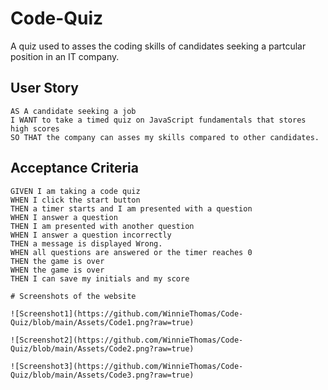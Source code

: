 # Code-Quiz
A quiz used to asses the coding skills of candidates seeking a partcular position in an IT company.

## User Story

```
AS A candidate seeking a job
I WANT to take a timed quiz on JavaScript fundamentals that stores high scores
SO THAT the company can asses my skills compared to other candidates.
```

## Acceptance Criteria

```
GIVEN I am taking a code quiz
WHEN I click the start button
THEN a timer starts and I am presented with a question
WHEN I answer a question
THEN I am presented with another question
WHEN I answer a question incorrectly
THEN a message is displayed Wrong.
WHEN all questions are answered or the timer reaches 0
THEN the game is over
WHEN the game is over
THEN I can save my initials and my score

# Screenshots of the website

![Screenshot1](https://github.com/WinnieThomas/Code-Quiz/blob/main/Assets/Code1.png?raw=true)

![Screenshot2](https://github.com/WinnieThomas/Code-Quiz/blob/main/Assets/Code2.png?raw=true)

![Screenshot3](https://github.com/WinnieThomas/Code-Quiz/blob/main/Assets/Code3.png?raw=true)

